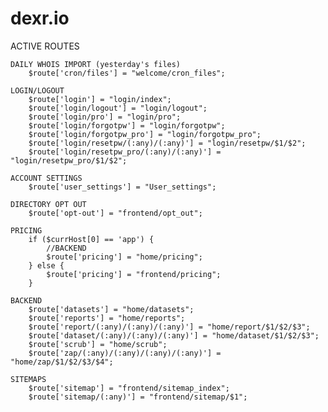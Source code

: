 # dexr.io

ACTIVE ROUTES

    DAILY WHOIS IMPORT (yesterday's files)
        $route['cron/files'] = "welcome/cron_files";

    LOGIN/LOGOUT
        $route['login'] = "login/index";
        $route['login/logout'] = "login/logout";
        $route['login/pro'] = "login/pro";
        $route['login/forgotpw'] = "login/forgotpw";
        $route['login/forgotpw_pro'] = "login/forgotpw_pro";
        $route['login/resetpw/(:any)/(:any)'] = "login/resetpw/$1/$2";
        $route['login/resetpw_pro/(:any)/(:any)'] = "login/resetpw_pro/$1/$2";

    ACCOUNT SETTINGS
        $route['user_settings'] = "User_settings";

    DIRECTORY OPT OUT
        $route['opt-out'] = "frontend/opt_out";

    PRICING
        if ($currHost[0] == 'app') {
            //BACKEND
            $route['pricing'] = "home/pricing";
        } else {
            $route['pricing'] = "frontend/pricing";
        }

    BACKEND
        $route['datasets'] = "home/datasets";
        $route['reports'] = "home/reports";
        $route['report/(:any)/(:any)/(:any)'] = "home/report/$1/$2/$3";
        $route['dataset/(:any)/(:any)/(:any)'] = "home/dataset/$1/$2/$3";
        $route['scrub'] = "home/scrub";
        $route['zap/(:any)/(:any)/(:any)/(:any)'] = "home/zap/$1/$2/$3/$4";

    SITEMAPS
        $route['sitemap'] = "frontend/sitemap_index";
        $route['sitemap/(:any)'] = "frontend/sitemap/$1";
